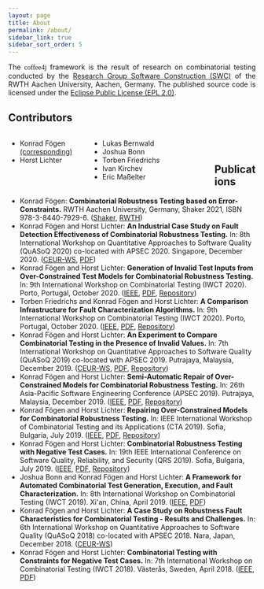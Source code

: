 ```yaml
---
layout: page
title: About
permalink: /about/
sidebar_link: true
sidebar_sort_order: 5
---
```


<div style="text-align: justify;">
The <font style="font-family: 'Abril Fatface', serif;">coffee4j</font> framework is the result of research on combinatorial testing conducted by the <a href="https://www.swc.rwth-aachen.de">Research Group Software Construction (SWC)</a> of the RWTH Aachen University, Aachen, Germany. The published source code is licensed under the <a href="https://raw.githubusercontent.com/coffee4j/coffee4j/master/LICENSE.md">Eclipse Public License (EPL 2.0)</a>.
</div>


## Contributors

<div>
  <div style="float: left; width:33.33%;">
  <ul>
  <li>Konrad Fögen <a href="mailto:foegen@swc.rwth-aachen.de">(corresponding)</a></li>
  <li>Horst Lichter</li>
  </ul>
  </div>
  <div style="float: left; width:50%;">
   <ul>
   <li>Lukas Bernwald</li>
   <li>Joshua Bonn</li>
   <li>Torben Friedrichs</li>
   <li>Ivan Kirchev</li>
   <li>Eric Maßelter</li>
  </ul>
  </div>
</div>
<br />
<br />

## Publications

- Konrad Fögen: **Combinatorial Robustness Testing based on Error-Constraints.** RWTH Aachen University, Germany, Shaker 2021, ISBN 978-3-8440-7929-6. ([Shaker](https://www.shaker.de/de/content/catalogue/index.asp?ISBN=978-3-8440-7929-6), [RWTH](https://publications.rwth-aachen.de/record/815841))
- Konrad Fögen and Horst Lichter: **An Industrial Case Study on Fault Detection Effectiveness of Combinatorial Robustness Testing.** In: 8th International Workshop on Quantitative Approaches to Software Quality (QuASoQ 2020) co-located with APSEC 2020. Singapore, December 2020. ([CEUR-WS](http://ceur-ws.org/Vol-2767/04-QuASoQ-2020.pdf), [PDF](https://www.swc.rwth-aachen.de/docs/2020-QUASOQ-Foegen.pdf))
- Konrad Fögen and Horst Lichter: **Generation of Invalid Test Inputs from Over-Constrained Test Models for Combinatorial Robustness Testing.** In: 9th International Workshop on Combinatorial Testing (IWCT 2020). Porto, Portugal, October 2020. ([IEEE](https://ieeexplore.ieee.org/document/9155857), [PDF](https://www.swc.rwth-aachen.de/docs/2020-IWCT_Fögen-02.pdf), [Repository](https://github.com/coffee4j/iwct-2020))
- Torben Friedrichs and Konrad Fögen and Horst Lichter: **A Comparison Infrastructure for Fault Characterization Algorithms.** In: 9th International Workshop on Combinatorial Testing (IWCT 2020). Porto, Portugal, October 2020. ([IEEE](https://ieeexplore.ieee.org/document/9156014), [PDF](https://www.swc.rwth-aachen.de/docs/2020-IWCT_Fögen-01.pdf), [Repository](https://github.com/coffee4j/caffeine))
- Konrad Fögen and Horst Lichter: **An Experiment to Compare Combinatorial Testing in the Presence of Invalid Values.** In: 7th International Workshop on Quantitative Approaches to Software Quality (QuASoQ 2019) co-located with APSEC 2019. Putrajaya, Malaysia, December 2019. ([CEUR-WS](http://ceur-ws.org/Vol-2511/QuASoQ-04.pdf), [PDF](https://www.swc.rwth-aachen.de/docs/2019_QUASOQ_Foegen.pdf), [Repository](https://github.com/coffee4j/quasoq-2019))
- Konrad Fögen and Horst Lichter: **Semi-Automatic Repair of Over-Constrained Models for Combinatorial Robustness Testing.** In: 26th Asia-Pacific Software Engineering Conference (APSEC 2019). Putrajaya, Malaysia, December 2019. ([IEEE](https://ieeexplore.ieee.org/document/8945635), [PDF](https://www.swc.rwth-aachen.de/docs/2019_APSEC_Foegen.pdf), [Repository](https://github.com/coffee4j/apsec-2019))
- Konrad Fögen and Horst Lichter: **Repairing Over-Constrained Models for Combinatorial Robustness Testing.** In: IEEE International Workshop of Combinatorial Testing and its Applications (CTA 2019). Sofia, Bulgaria, July 2019. ([IEEE](https://doi.org/10.1109/QRS-C.2019.00045), [PDF](https://www.swc.rwth-aachen.de/docs/2019-CTA-Foegen.pdf), [Repository](https://github.com/coffee4j/cta-2019))
- Konrad Fögen and Horst Lichter: **Combinatorial Robustness Testing with Negative Test Cases.** In: 19th IEEE International Conference on Software Quality, Reliability, and Security (QRS 2019). Sofia, Bulgaria, July 2019. ([IEEE](https://doi.org/10.1109/QRS.2019.00018), [PDF](https://www.swc.rwth-aachen.de/docs/2019-QRS-Foegen.pdf), [Repository](https://github.com/coffee4j/qrs-2019))
- Joshua Bonn and Konrad Fögen and Horst Lichter: **A Framework for Automated Combinatorial Test Generation, Execution, and Fault Characterization.** In: 8th International Workshop on Combinatorial Testing (IWCT 2019). Xi'an, China, April 2019. ([IEEE](https://doi.org/10.1109/ICSTW.2019.00057), [PDF](https://www.swc.rwth-aachen.de/docs/2019-ICSTW-Foegen.pdf))
- Konrad Fögen and Horst Lichter: **A Case Study on Robustness Fault Characteristics for Combinatorial Testing - Results and Challenges.** In: 6th International Workshop on Quantitative Approaches to Software Quality (QuASoQ 2018) co-located with APSEC 2018. Nara, Japan, December 2018. ([CEUR-WS](http://ceur-ws.org/Vol-2273/QuASoQ-03.pdf))
- Konrad Fögen and Horst Lichter: **Combinatorial Testing with Constraints for Negative Test Cases.** In: 7th International Workshop on Combinatorial Testing (IWCT 2018). Västerås, Sweden, April 2018. ([IEEE](https://dx.doi.org/10.1109/ICSTW.2018.00068), [PDF](https://www.swc.rwth-aachen.de/docs/2018_ICSTW_Foegen.pdf))
